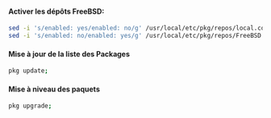 #### Activer les dépôts FreeBSD:
```bash
sed -i 's/enabled: yes/enabled: no/g' /usr/local/etc/pkg/repos/local.conf;
sed -i 's/enabled: no/enabled: yes/g' /usr/local/etc/pkg/repos/FreeBSD.conf;
```

#### Mise à jour de la liste des Packages
```bash
pkg update;
```

#### Mise à niveau des paquets
```bash
pkg upgrade;
```
